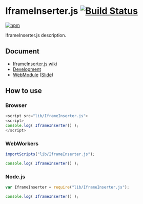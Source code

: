 # IframeInserter.js [![Build Status](https://travis-ci.org/uupaa/IframeInserter.js.png)](http://travis-ci.org/uupaa/IframeInserter.js)

[![npm](https://nodei.co/npm/uupaa.iframeinserter.js.png?downloads=true&stars=true)](https://nodei.co/npm/uupaa.iframeinserter.js/)

IframeInserter.js description.

## Document

- [IframeInserter.js wiki](https://github.com/legokichi/IframeInserter.js/wiki/IframeInserter)
- [Development](https://github.com/legokichi/WebModule/wiki/Development)
- [WebModule](https://github.com/legokichi/WebModule) ([Slide](http://uupaa.github.io/Slide/slide/WebModule/index.html))


## How to use

### Browser

```js
<script src="lib/IframeInserter.js">
<script>
console.log( IframeInserter() );
</script>
```

### WebWorkers

```js
importScripts("lib/IframeInserter.js");

console.log( IframeInserter() );
```

### Node.js

```js
var IframeInserter = require("lib/IframeInserter.js");

console.log( IframeInserter() );
```

